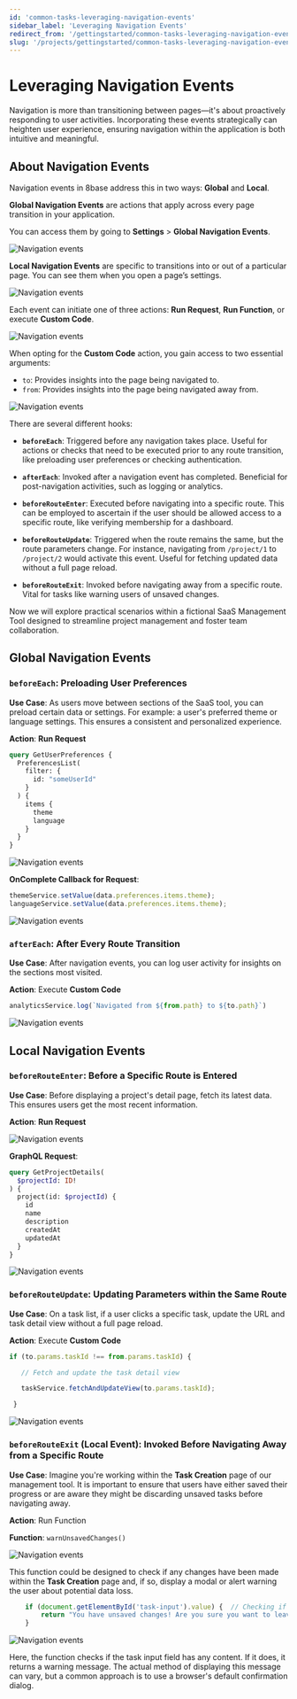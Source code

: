```yaml
---
id: 'common-tasks-leveraging-navigation-events'
sidebar_label: 'Leveraging Navigation Events'
redirect_from: '/gettingstarted/common-tasks-leveraging-navigation-events'
slug: '/projects/gettingstarted/common-tasks-leveraging-navigation-events'
---
```



# Leveraging Navigation Events

Navigation is more than transitioning between pages—it's about proactively responding to user activities. Incorporating these events strategically can heighten user experience, ensuring navigation within the application is both intuitive and meaningful. 

## About Navigation Events

Navigation events in 8base address this in two ways: **Global** and **Local**.

**Global Navigation Events** are actions that apply across every page transition in your application.

You can access them by going to **Settings** > **Global Navigation Events**. 
 

![Navigation events](_images/leveraging-nav-events-01.png )


**Local Navigation Events** are specific to transitions into or out of a particular page. You can see them when you open a page’s settings.


![Navigation events](_images/leveraging-nav-events-02.png )


Each event can initiate one of three actions: **Run Request**, **Run Function**, or execute **Custom Code**.


![Navigation events](_images/leveraging-nav-events-03.png )


When opting for the **Custom Code** action, you gain access to two essential arguments: 



* `to`: Provides insights into the page being navigated to.
* `from`: Provides insights into the page being navigated away from.


![Navigation events](_images/leveraging-nav-events-04.png )


There are several different hooks:

-   **`beforeEach`**: Triggered before any navigation takes place. Useful for actions or checks that need to be executed prior to any route transition, like preloading user preferences or checking authentication.
    

-   **`afterEach`**: Invoked after a navigation event has completed. Beneficial for post-navigation activities, such as logging or analytics.


-   **`beforeRouteEnter`**: Executed before navigating into a specific route. This can be employed to ascertain if the user should be allowed access to a specific route, like verifying membership for a dashboard.
   

-   **`beforeRouteUpdate`**: Triggered when the route remains the same, but the route parameters change. For instance, navigating from `/project/1` to `/project/2` would activate this event. Useful for fetching updated data without a full page reload.
   

-   **`beforeRouteExit`**: Invoked before navigating away from a specific route. Vital for tasks like warning users of unsaved changes.

Now we will explore practical scenarios within a fictional SaaS Management Tool designed to streamline project management and foster team collaboration.

## Global Navigation Events

### `beforeEach`: Preloading User Preferences

**Use Case**: As users move between sections of the SaaS tool, you can preload certain data or settings. For example: a user's preferred theme or language settings. This ensures a consistent and personalized experience.

**Action**: **Run Request**

```graphql
query GetUserPreferences {
  PreferencesList(
    filter: {
      id: "someUserId"
    }
  ) {
    items {
      theme
      language
    }
  }
}
``` 


![Navigation events](_images/leveraging-nav-events-05.png )


**OnComplete Callback for Request**:

```javascript
themeService.setValue(data.preferences.items.theme);
languageService.setValue(data.preferences.items.theme);
``` 
![Navigation events](_images/leveraging-nav-events-06.png )

### `afterEach`: After Every Route Transition

**Use Case**: After navigation events, you can log user activity for insights on the sections most visited.

**Action**: Execute **Custom Code**

```javascript
analyticsService.log(`Navigated from ${from.path} to ${to.path}`)
``` 

![Navigation events](_images/leveraging-nav-events-07.png )

## Local Navigation Events

### `beforeRouteEnter`: Before a Specific Route is Entered

**Use Case**: Before displaying a project's detail page, fetch its latest data. This ensures users get the most recent information.

**Action**: **Run Request**

![Navigation events](_images/leveraging-nav-events-07-1.png )

**GraphQL Request**:

```graphql
query GetProjectDetails(
  $projectId: ID!
) {
  project(id: $projectId) {
    id
    name
    description
    createdAt
    updatedAt
  }
}
``` 

![Navigation events](_images/leveraging-nav-events-07-2.png )


### `beforeRouteUpdate`: Updating Parameters within the Same Route

**Use Case**: On a task list, if a user clicks a specific task, update the URL and task detail view without a full page reload.

**Action**: Execute **Custom Code**

 ```javascript
 if (to.params.taskId !== from.params.taskId) {

    // Fetch and update the task detail view

    taskService.fetchAndUpdateView(to.params.taskId);

  }
``` 

![Navigation events](_images/leveraging-nav-events-08.png )

### `beforeRouteExit` (Local Event): Invoked Before Navigating Away from a Specific Route 

**Use Case**: Imagine you're working within the **Task Creation** page of our management tool. It is important to ensure that users have either saved their progress or are aware they might be discarding unsaved tasks before navigating away.

**Action**: Run Function

**Function**: `warnUnsavedChanges()`

![Navigation events](_images/leveraging-nav-events-09.png )

This function could be designed to check if any changes have been made within the **Task Creation** page and, if so, display a modal or alert warning the user about potential data loss.

```javascript
	if (document.getElementById('task-input').value) {  // Checking if the input field has any content
        return "You have unsaved changes! Are you sure you want to leave without saving?";
    }
``` 

![Navigation events](_images/leveraging-nav-events-10.png )

Here, the function checks if the task input field has any content. If it does, it returns a warning message. The actual method of displaying this message can vary, but a common approach is to use a browser's default confirmation dialog.
